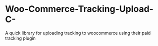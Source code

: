 # Woo-Commerce-Tracking-Upload-C-
A quick library for uploading tracking to woocommerce using their paid tracking plugin

